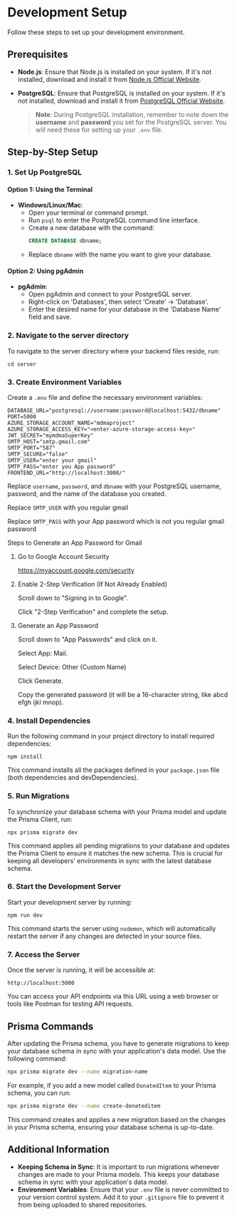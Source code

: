 # Development Setup

Follow these steps to set up your development environment.

## Prerequisites

- **Node.js**: Ensure that Node.js is installed on your system. If it's not installed, download and install it from [Node.js Official Website](https://nodejs.org/).

- **PostgreSQL**: Ensure that PostgreSQL is installed on your system. If it's not installed, download and install it from [PostgreSQL Official Website](https://www.postgresql.org/download/).

    > **Note**: During PostgreSQL installation, remember to note down the **username** and **password** you set for the PostgreSQL server. You will need these for setting up your `.env` file.

## Step-by-Step Setup

### 1. Set Up PostgreSQL

#### Option 1: Using the Terminal

- **Windows/Linux/Mac**:
    - Open your terminal or command prompt.
    - Run `psql` to enter the PostgreSQL command line interface.
    - Create a new database with the command:
        ```sql
        CREATE DATABASE dbname;
        ```
    - Replace `dbname` with the name you want to give your database.

#### Option 2: Using pgAdmin

- **pgAdmin**:
    - Open pgAdmin and connect to your PostgreSQL server.
    - Right-click on 'Databases', then select 'Create' -> 'Database'.
    - Enter the desired name for your database in the 'Database Name' field and save.

### 2. Navigate to the server directory

To navigate to the server directory where your backend files reside, run:

    cd server

### 3. Create Environment Variables

Create a `.env` file and define the necessary environment variables:

```plaintext
DATABASE_URL="postgresql://username:password@localhost:5432/dbname"
PORT=5000
AZURE_STORAGE_ACCOUNT_NAME="mdmaproject"
AZURE_STORAGE_ACCESS_KEY="<enter-azure-storage-access-key>"
JWT_SECRET="mymdmaSuperKey"
SMTP_HOST="smtp.gmail.com"
SMTP_PORT="587"
SMTP_SECURE="false"
SMTP_USER="enter your gmail"
SMTP_PASS="enter you App password"
FRONTEND_URL="http://localhost:3000/"
```

Replace `username`, `password`, and `dbname` with your PostgreSQL username, password, and the name of the database you created.

Replace `SMTP_USER` with you regular gmail

Replace `SMTP_PASS` with your App password which is not you regular gmail password

Steps to Generate an App Password for Gmail

1. Go to Google Account Security

    https://myaccount.google.com/security

2. Enable 2-Step Verification (If Not Already Enabled)

    Scroll down to "Signing in to Google".

    Click "2-Step Verification" and complete the setup.

3. Generate an App Password

    Scroll down to "App Passwords" and click on it.

    Select App: Mail.

    Select Device: Other (Custom Name)

    Click Generate.

    Copy the generated password (it will be a 16-character string, like abcd efgh ijkl mnop).

### 4. Install Dependencies

Run the following command in your project directory to install required dependencies:

    npm install

This command installs all the packages defined in your `package.json` file (both dependencies and devDependencies).

### 5. Run Migrations

To synchronize your database schema with your Prisma model and update the Prisma Client, run:

    npx prisma migrate dev

This command applies all pending migrations to your database and updates the Prisma Client to ensure it matches the new schema. This is crucial for keeping all developers' environments in sync with the latest database schema.

### 6. Start the Development Server

Start your development server by running:

    npm run dev

This command starts the server using `nodemon`, which will automatically restart the server if any changes are detected in your source files.

### 7. Access the Server

Once the server is running, it will be accessible at:

    http://localhost:5000

You can access your API endpoints via this URL using a web browser or tools like Postman for testing API requests.

## Prisma Commands

After updating the Prisma schema, you have to generate migrations to keep your database schema in sync with your application's data model. Use the following command:

```bash
npx prisma migrate dev --name migration-name
```

For example, if you add a new model called `DonatedItem` to your Prisma schema, you can run:

```bash
npx prisma migrate dev --name create-donateditem
```

This command creates and applies a new migration based on the changes in your Prisma schema, ensuring your database schema is up-to-date.

## Additional Information

- **Keeping Schema in Sync**: It is important to run migrations whenever changes are made to your Prisma models. This keeps your database schema in sync with your application's data model.
- **Environment Variables**: Ensure that your `.env` file is never committed to your version control system. Add it to your `.gitignore` file to prevent it from being uploaded to shared repositories.
